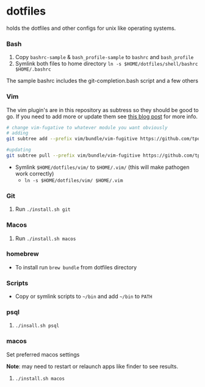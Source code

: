 dotfiles
========

holds the dotfiles and other configs for unix like operating systems.

### Bash
1. Copy `bashrc-sample` & `bash_profile-sample` to `bashrc` and `bash_profile`
2. Symlink both files to home directory `ln -s $HOME/dotfiles/shell/bashrc $HOME/.bashrc`

The sample bashrc includes the git-completion.bash script and a few others

### Vim

The vim plugin's are in this repository as subtress so they should be good to go. If you need to add more or update them see [this blog post](http://endot.org/2011/05/18/git-submodules-vs-subtrees-for-vim-plugins/) for more info.

```bash
# change vim-fugative to whatever module you want obviously
# adding
git subtree add --prefix vim/bundle/vim-fugitive https://github.com/tpope/vim-fugitive.git master --squash

#updating
git subtree pull --prefix vim/bundle/vim-fugitive https://github.com/tpope/vim-fugitive.git master --squash
```
- Symlink `$HOME/dotfiles/vim/` to `$HOME/.vim/` (this will make pathogen work correctly)
    - `ln -s $HOME/dotfiles/vim/ $HOME/.vim`

### Git
1. Run `./install.sh git`

### Macos
1. Run `./install.sh macos`

### homebrew
- To install run `brew bundle` from dotfiles directory

### Scripts
- Copy or symlink scripts to `~/bin` and add `~/bin` to `PATH`

### psql
1. `./insall.sh psql`

### macos
Set preferred macos settings

**Note**: may need to restart or relaunch apps like finder to see results.

1. `./install.sh macos`

